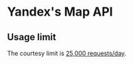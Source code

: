 Yandex's Map API
==============

Usage limit
-----------

The courtesy limit is [25,000 requests/day](http://legal.yandex.com/maps_api/).